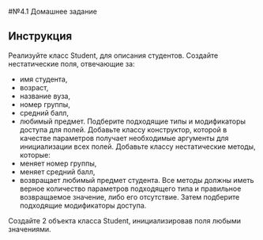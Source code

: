 #№4.1 Домашнее задание

## Инструкция
Реализуйте класс Student, для описания студентов.
Создайте нестатические поля, отвечающие за:
- имя студента,
- возраст,
- название вуза,
- номер группы,
- средний балл,
- любимый предмет.
Подберите подходящие типы и модификаторы доступа для полей.
Добавьте классу конструктор, которой в качестве параметров получает необходимые аргументы для инициализации всех полей.
Добавьте классу нестатические методы, которые:
- меняет номер группы,
- меняет средний балл,
- возвращает любимый предмет студента.
Все методы должны иметь верное количество параметров подходящего типа и правильное возвращаемое значение, либо его отсутствие. Затем подберите подходящие модификаторы доступа.

Создайте 2 объекта класса Student, инициализировав поля любыми значениями.
